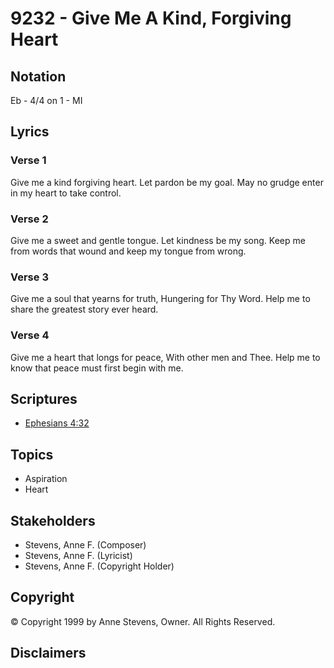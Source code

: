 # 9232 - Give Me A Kind, Forgiving Heart

## Notation

Eb - 4/4 on 1 - MI

## Lyrics

### Verse 1

Give me a kind forgiving heart. Let pardon be my goal. May no grudge enter in my heart to take control.

### Verse 2

Give me a sweet and gentle tongue. Let kindness be my song. Keep me from words that wound and keep my tongue from wrong.

### Verse 3

Give me a soul that yearns for truth, Hungering for Thy Word. Help me to share the greatest story ever heard.

### Verse 4

Give me a heart that longs for peace, With other men and Thee. Help me to know that peace must first begin with me.


## Scriptures

- [Ephesians 4:32](https://www.biblegateway.com/passage/?search=Ephesians%204%3A32)

## Topics

- Aspiration
- Heart

## Stakeholders

- Stevens, Anne F. (Composer)
- Stevens, Anne F. (Lyricist)
- Stevens, Anne F. (Copyright Holder)

## Copyright

© Copyright 1999 by Anne Stevens, Owner. All Rights Reserved.


## Disclaimers


